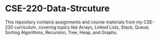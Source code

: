 # CSE-220-Data-Strcuture
This repository contains assignments and course materials from my CSE-220 curriculum, covering topics like Arrays, Linked Lists, Stack, Queue, Sorting Algorithms, Recursion, Tree, Heap, and Graphs.
